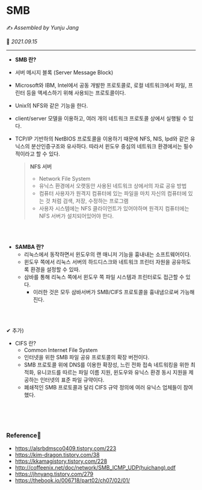 # SMB

:writing_hand: *Assembled by Yunju Jang*

🚩 *2021.09.15*

<hr>

-  <b>SMB 란?</b>

  - 서버 메시지 블록 (Server Message Block)

  - Microsoft와 IBM, Intel에서 공동 개발한 프로토콜로, 로컬 네트워크에서 파일, 프린터 등을 액세스하기 위해 사용되는 프로토콜이다.

  - Unix의 NFS와 같은 기능을 한다.

  - client/server 모델을 이용하고, 여러 개의 네트워크 프로토콜 상에서 실행될 수 있다.

  - TCP/IP 기반하의 NetBIOS 프로토콜을 이용하기 때문에 NFS, NIS, Ipd와 같은 유닉스의 분산인증구조와 유사하다. 따라서 윈도우 중심의 네트워크 환경에서는 필수적이라고 할 수 있다.

    > <b> NFS 서버</b>
    >
    > - Network File System
    > - 유닉스 환경에서 오랫동안 사용된 네트워크 상에서의 자료 공유 방법
    > - 컴퓨터 사용자가 원격지 컴퓨터에 있는 파일을 마치 자신의 컴퓨터에 있는 것 처럼 검색, 저장, 수정하는 프로그램
    > - 사용자 시스템에는 NFS 클라이언트가 있어야하며 원격지 컴퓨터에는 NFS 서버가 설치되어있어야 한다.

<br/>

<br/>

- <b>SAMBA 란?</b>
  - 리눅스에서 동작하면서 윈도우의 랜 매니저 기능을 흉내내는 소프트웨어이다.
  - 윈도우 쪽에서 리눅스 서버의 하드디스크와 네트워크 프린터 자원을 공유하도록 환경을 설정할 수 있따.
  - 삼바를 통해 리눅스 쪽에서 윈도우 쪽 파일 시스템과 프린터로도 접근할 수 있다.
    - 이러한 것은 모두 삼바서버가 SMB/CIFS 프로토콜을 흉내냄으로써 가능해진다.

<br/>

<br/>

✔ 추가) 

- CIFS 란?
  - Common Internet File System
  - 인터넷을 위한 SMB 파일 공유 프로토콜의 확장 버전이다.
  - SMB 프로토콜 위에 DNS를 이용한 확장성, 느린 전화 접속 네트워킹을 위한 최적화, 유니코드를 따르는 파일 이름 지원, 윈도우와 유닉스 환경 동시 지원을 제공하는 인터넷의 표준 파일 규약이다.
  - 폐쇄적인 SMB 프로토콜과 달리 CIFS 규약 정의에 여러 유닉스 업체들이 참여했다.

<br/>

<br/>

<br/>

### Reference📖

- https://alsrbdmsco0409.tistory.com/223
- https://kim-dragon.tistory.com/38
- https://kkamagistory.tistory.com/228
- http://coffeenix.net/doc/network/SMB_ICMP_UDP(huichang).pdf
- https://jhnyang.tistory.com/279
- https://thebook.io/006718/part02/ch07/02/01/
